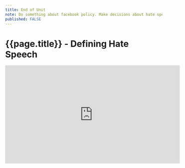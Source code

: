 ```yaml
---
title: End of Unit
note: Do something about facebook policy. Make decisions about hate speech with conditional logic.
published: FALSE
---
```

# {{page.title}} - Defining Hate Speech

<iframe width="560" height="315" src="https://www.youtube.com/embed/QOtuX0jL85Y?rel=0" frameborder="0" allow="autoplay; encrypted-media" allowfullscreen></iframe>
